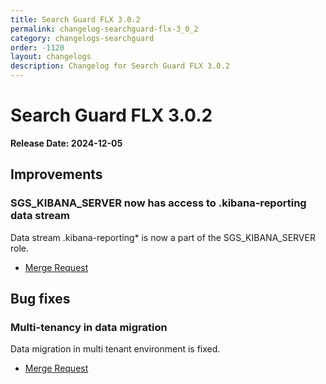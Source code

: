 ```yaml
---
title: Search Guard FLX 3.0.2
permalink: changelog-searchguard-flx-3_0_2
category: changelogs-searchguard
order: -1120
layout: changelogs
description: Changelog for Search Guard FLX 3.0.2
---
```


<!--- Copyright 2024 floragunn GmbH -->

# Search Guard FLX 3.0.2

**Release Date: 2024-12-05**

## Improvements

### SGS_KIBANA_SERVER now has access to .kibana-reporting data stream

Data stream .kibana-reporting* is now a part of the SGS_KIBANA_SERVER role.

* [Merge Request](https://git.floragunn.com/search-guard/search-guard-suite-enterprise/-/merge_requests/1054)

## Bug fixes

### Multi-tenancy in data migration 

Data migration in multi tenant environment is fixed.

* [Merge Request](https://git.floragunn.com/search-guard/search-guard-suite-enterprise/-/merge_requests/1055)
